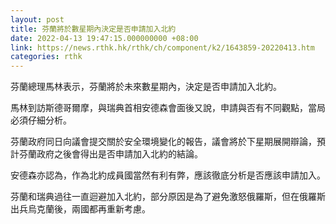 ```yaml
---
layout: post
title: 芬蘭將於數星期內決定是否申請加入北約
date: 2022-04-13 19:47:15.000000000 +08:00
link: https://news.rthk.hk/rthk/ch/component/k2/1643859-20220413.htm
categories: rthk
---
```


芬蘭總理馬林表示，芬蘭將於未來數星期內，決定是否申請加入北約。

馬林到訪斯德哥爾摩，與瑞典首相安德森會面後又說，申請與否有不同觀點，當局必須仔細分析。

芬蘭政府同日向議會提交關於安全環境變化的報告，議會將於下星期展開辯論，預計芬蘭政府之後會得出是否申請加入北約的結論。

安德森亦認為，作為北約成員國當然有利有弊，應該徹底分析是否應該申請加入。

芬蘭和瑞典過往一直迴避加入北約，部分原因是為了避免激怒俄羅斯，但在俄羅斯出兵烏克蘭後，兩國都再重新考慮。
